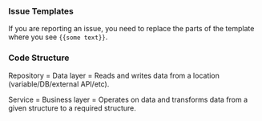 ### Issue Templates
If you are reporting an issue, you need to replace the parts of the template where you see `{{some text}}`.

### Code Structure
Repository = Data layer = Reads and writes data from a location (variable/DB/external API/etc).

Service = Business layer = Operates on data and transforms data from a given structure to a required structure.
